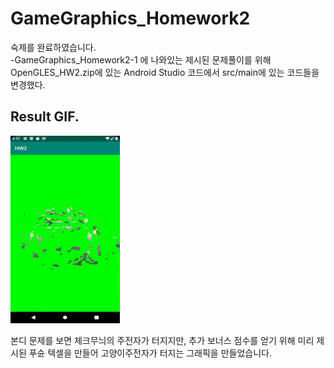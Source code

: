 # GameGraphics_Homework2
숙제를 완료하였습니다. \
-GameGraphics_Homework2-1 에 나와있는 제시된 문제풀이를 위해\
OpenGLES_HW2.zip에 있는 Android Studio 코드에서 src/main에 있는 코드들을 변경했다.


## Result GIF.
<img src="GameGraphics-Homework2/img/Mission_Complete.gif" width="175" height="300">

본디 문제를 보면 체크무늬의 주전자가 터지지만,
추가 보너스 점수를 얻기 위해 미리 제시된 푸슌 텍셀을 만들어 고양이주전자가 터지는 그래픽을 만들었습니다.
